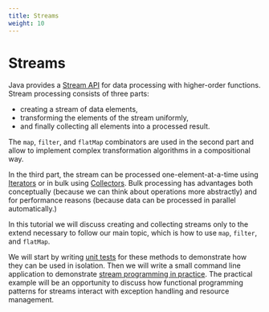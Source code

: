 ```yaml
---
title: Streams
weight: 10
---
```


# Streams

Java provides a 
[Stream API](https://docs.oracle.com/en/java/javase/14/docs/api/java.base/java/util/stream/Stream.html)
for data processing with higher-order functions.
Stream processing consists of three parts:

  * creating a stream of data elements,
  * transforming the elements of the stream uniformly,
  * and finally collecting all elements into a processed result.

The `map`, `filter`, and `flatMap` combinators are used in the second part
and allow to implement complex transformation algorithms in a compositional way.

In the third part, the stream can be processed one-element-at-a-time using
[Iterators](https://docs.oracle.com/en/java/javase/14/docs/api/java.base/java/util/Iterator.html)
or in bulk using
[Collectors](https://docs.oracle.com/en/java/javase/14/docs/api/java.base/java/util/stream/Collector.html).
Bulk processing has advantages both conceptually
(because we can think about operations more abstractly)
and for performance reasons
(because data can be processed in parallel automatically.)

In this tutorial we will discuss creating and collecting streams only to the extend
necessary to follow our main topic, which is how to use `map`, `filter`, and `flatMap`.

We will start by writing [unit tests](tests) for these methods 
to demonstrate how they can be used in isolation.
Then we will write a small command line application 
to demonstrate [stream programming in practice](practice).
The practical example will be an opportunity to discuss how functional programming patterns
for streams interact with exception handling and resource management.

